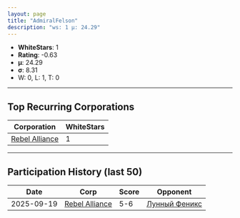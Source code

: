 ```yaml
---
layout: page
title: "AdmiralFelson"
description: "ws: 1 μ: 24.29"
---
```

- **WhiteStars**: 1
- **Rating**: -0.63
- **μ**: 24.29  
- **σ**: 8.31
- W: 0, L: 1, T: 0

---

## Top Recurring Corporations

| Corporation | WhiteStars |
| --- | --- |
| [Rebel Alliance](https://ws.tsl.rocks/corp/63e58bd850ba84e710d43b92c7489a3beb350ab8e665a10e7a7e3ab4acdf8df9/) | 1 |

---

## Participation History (last 50)

| Date | Corp | Score | Opponent |
| --- | --- | --- | --- |
| 2025-09-19 | [Rebel Alliance](https://ws.tsl.rocks/corp/63e58bd850ba84e710d43b92c7489a3beb350ab8e665a10e7a7e3ab4acdf8df9/) | 5-6 | [Лунный Феникс](https://ws.tsl.rocks/corp/457b7f76314e0ee24752aaf2396afac9027cfbdcca2a9863add962250ccbf389/) |